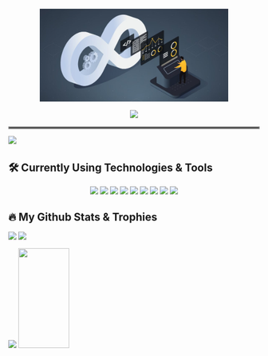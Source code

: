 <p align="center"><img width="75%" height="75%" src="Untitled.png" /></p>
<p align="center"><img src="https://readme-typing-svg.herokuapp.com?font=&color=554CF7&size=25&center=true&vCenter=true&height=25&lines=Hi+%F0%9F%91%8B++++welcome" /></p>
<hr style="border:2px solid gray"></hr>
<a href="https://www.linkedin.com/in/morteza-seydi">
  <img src="https://img.shields.io/badge/LinkedIn-0077B5?style=for-the-badge&logo=linkedin&logoColor=white"></img>
</a>

## :hammer_and_wrench: Currently Using Technologies & Tools

<p align="center">
  <img src="https://img.shields.io/badge/Python-3776AB?style=for-the-badge&logo=python&logoColor=white">
  <img src="https://img.shields.io/badge/Flask-000000?style=for-the-badge&logo=flask&logoColor=white">
  <img src="https://img.shields.io/badge/Docker-2496ED?style=for-the-badge&logo=docker&logoColor=white">
  <img src="https://img.shields.io/badge/Kubernetes-326CE5?style=for-the-badge&logo=Kubernetes&logoColor=white">
  <img src="https://img.shields.io/badge/Git-F05032?style=for-the-badge&logo=git&logoColor=white">
  <img src="https://img.shields.io/badge/Bash-4EAA25?style=for-the-badge&logo=gnubash&logoColor=white">
  <img src="https://img.shields.io/badge/Powershell-5391FE?style=for-the-badge&logo=powershell&logoColor=white">
  <img src="https://img.shields.io/badge/Ubuntu-E95420?style=for-the-badge&logo=ubuntu&logoColor=white">
  <img src="https://img.shields.io/badge/pycharm-000000?style=for-the-badge&logo=pycharm&logoColor=white">
</p>

## :fire: My Github Stats & Trophies

<p>
<img height="200em" src="https://github-readme-stats.vercel.app/api?username=Mortaza-Seydi&show_icons=true&theme=gruvbox&count_private=true&include_all_commits=true&custom_title=My%20GitHub%20Stats%20💻"></img>
<img  height="200em" src="https://github-readme-stats.vercel.app/api/top-langs/?username=Mortaza-Seydi&layout=compact&hide=javascript,html,css&langs_count=8&theme=gruvbox&custom_title=My%20Languages%20🍕"></img>
<p>

<p>
<img height="200em" src="http://github-readme-streak-stats.herokuapp.com?user=Mortaza-Seydi&theme=solarized-dark&hide_border=true"></img>
<img height="200em" width="45%" src="https://github-profile-trophy.vercel.app/?username=Mortaza-Seydi&theme=dracula&margin-w=40&margin-h=20&no-frame=true&row=2&column=3"></img> 
<p>

<!-- ![github activity graph](https://activity-graph.herokuapp.com/graph?username=Mortaza-Seydi&theme=redical) -->
